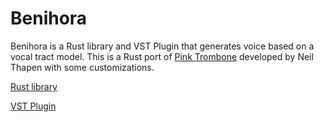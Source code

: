 # Benihora

Benihora is a Rust library and VST Plugin that generates voice based on a vocal tract model.
This is a Rust port of [Pink Trombone](https://experiments.withgoogle.com/pink-trombone) developed by Neil Thapen with some customizations.

[Rust library](https://github.com/carrotflakes/benihora/tree/main/benihora)

[VST Plugin](https://github.com/carrotflakes/benihora/tree/main/benihora-vst)

